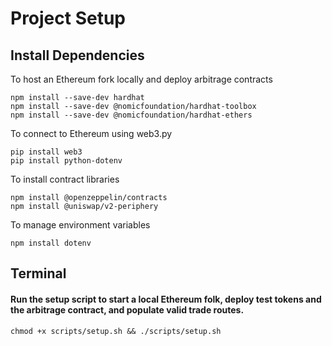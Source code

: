 # Project Setup

## Install Dependencies
To host an Ethereum fork locally and deploy arbitrage contracts

    npm install --save-dev hardhat 
    npm install --save-dev @nomicfoundation/hardhat-toolbox
    npm install --save-dev @nomicfoundation/hardhat-ethers
    
To connect to Ethereum using web3.py

    pip install web3
    pip install python-dotenv

To install contract libraries

    npm install @openzeppelin/contracts
    npm install @uniswap/v2-periphery


To manage environment variables

    npm install dotenv


## Terminal
#### Run the setup script to start a local Ethereum folk, deploy test tokens and the arbitrage contract, and populate valid trade routes.
```
chmod +x scripts/setup.sh && ./scripts/setup.sh
```